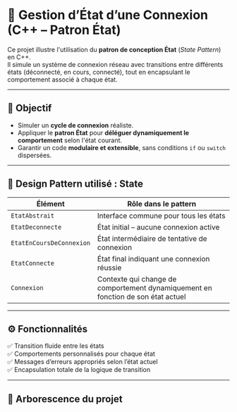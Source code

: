 # 🔄 Gestion d’État d’une Connexion (C++ – Patron État)

Ce projet illustre l'utilisation du **patron de conception État** (*State Pattern*) en C++.  
Il simule un système de connexion réseau avec transitions entre différents états (déconnecté, en cours, connecté), tout en encapsulant le comportement associé à chaque état.

---

## 🎯 Objectif

- Simuler un **cycle de connexion** réaliste.
- Appliquer le **patron État** pour **déléguer dynamiquement le comportement** selon l'état courant.
- Garantir un code **modulaire et extensible**, sans conditions `if` ou `switch` dispersées.

---

## 🧩 Design Pattern utilisé : State

| Élément         | Rôle dans le pattern                         |
|-----------------|----------------------------------------------|
| `EtatAbstrait`  | Interface commune pour tous les états        |
| `EtatDeconnecte`| État initial – aucune connexion active       |
| `EtatEnCoursDeConnexion` | État intermédiaire de tentative de connexion |
| `EtatConnecte`  | État final indiquant une connexion réussie   |
| `Connexion`     | Contexte qui change de comportement dynamiquement en fonction de son état actuel |

---

## ⚙️ Fonctionnalités

✅ Transition fluide entre les états  
✅ Comportements personnalisés pour chaque état  
✅ Messages d’erreurs appropriés selon l’état actuel  
✅ Encapsulation totale de la logique de transition

---

## 📂 Arborescence du projet

